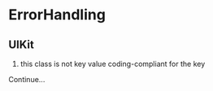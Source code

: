 # ErrorHandling

## UIKit

1. this class is not key value coding-compliant for the key

Continue...


